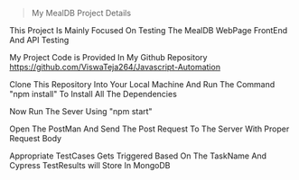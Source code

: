 > My MealDB Project Details

This Project Is Mainly Focused On Testing The MealDB WebPage FrontEnd And API Testing

My Project Code is Provided In My Github Repository https://github.com/ViswaTeja264/Javascript-Automation

Clone This Repository Into Your Local Machine And Run The Command "npm install" To Install All The Dependencies

Now Run The Sever Using "npm start"

Open The PostMan And Send The Post Request To The Server With Proper Request Body

Appropriate TestCases Gets Triggered Based On The TaskName And Cypress TestResults will Store In MongoDB
